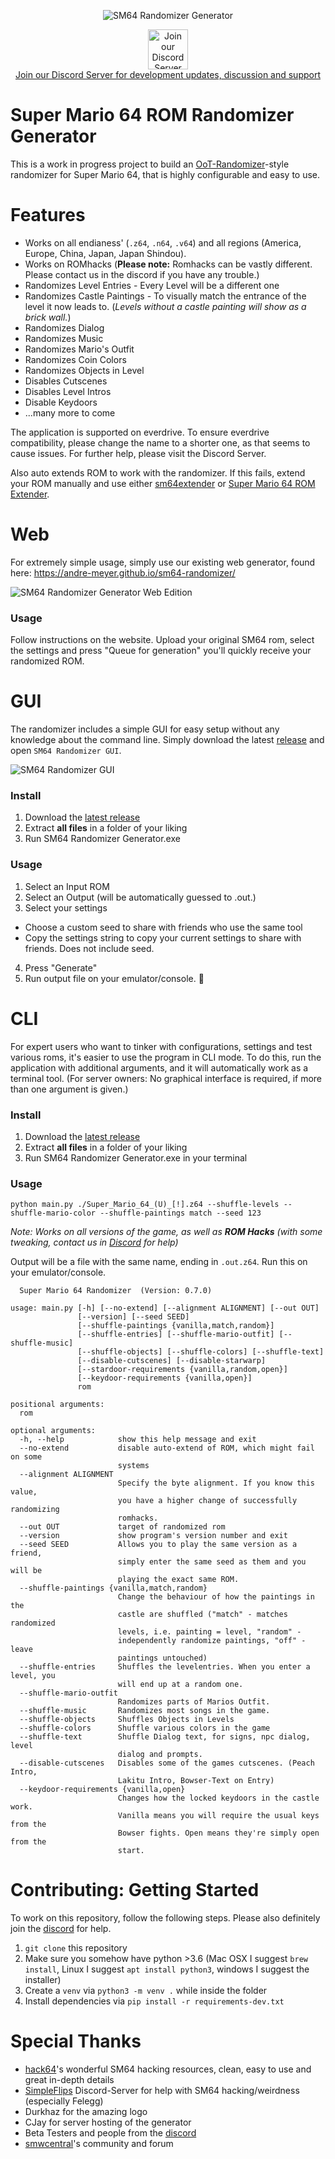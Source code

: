 <p align="center"> 
  <img src="https://i.imgur.com/pf687MH.png" alt="SM64 Randomizer Generator">
  <a href="https://discord.gg/2ZYfhcB" target="_blank">
    <p align="center">
      <img src="https://i.imgur.com/0DkN9vW.png" alt="Join our Discord Server" height="64" /><br />
      Join our Discord Server for development updates, discussion and support
    </p>
  </a>
</p>


# Super Mario 64 ROM Randomizer Generator

This is a work in progress project to build an [OoT-Randomizer](https://www.ootrandomizer.com/)-style randomizer for Super Mario 64, that is highly configurable and easy to use.

# Features

- Works on all endianess' (`.z64`, `.n64`, `.v64`) and all regions (America, Europe, China, Japan, Japan Shindou).
- Works on ROMhacks (**Please note:** Romhacks can be vastly different. Please contact us in the discord if you have any trouble.)
- Randomizes Level Entries - Every Level will be a different one
- Randomizes Castle Paintings - To visually match the entrance of the level it now leads to. (*Levels without a castle painting will show as a brick wall.*)
- Randomizes Dialog
- Randomizes Music
- Randomizes Mario's Outfit
- Randomizes Coin Colors
- Randomizes Objects in Level
- Disables Cutscenes
- Disables Level Intros
- Disable Keydoors
- ...many more to come


The application is supported on everdrive. To ensure everdrive compatibility, please change the name to a shorter one, as that seems to cause issues. For further help, please visit the Discord Server.


Also auto extends ROM to work with the randomizer. If this fails, extend your ROM manually and use either [sm64extender](https://www.smwcentral.net/?p=viewthread&t=77343) or [Super Mario 64 ROM Extender](http://qubedstudios.rustedlogic.net/Mario64Tools.htm).

# Web
For extremely simple usage, simply use our existing web generator, found here: https://andre-meyer.github.io/sm64-randomizer/

![SM64 Randomizer Generator Web Edition](https://i.imgur.com/78OiLPZ.png)

### Usage
Follow instructions on the website. Upload your original SM64 rom, select the settings and press "Queue for generation" you'll quickly receive your randomized ROM.

# GUI
The randomizer includes a simple GUI for easy setup without any knowledge about the command line. Simply download the latest [release](/releases/latest) and open `SM64 Randomizer GUI`.

![SM64 Randomizer GUI](https://i.imgur.com/erEk4Dh.png)

### Install
1. Download the [latest release](/releases/latest)
2. Extract **all files** in a folder of your liking
3. Run SM64 Randomizer Generator.exe

### Usage
1. Select an Input ROM
2. Select an Output (will be automatically guessed to <rom>.out.<ending>)
3. Select your settings
- Choose a custom seed to share with friends who use the same tool
- Copy the settings string to copy your current settings to share with friends. Does not include seed.
4. Press "Generate"
5. Run output file on your emulator/console. :tada:

# CLI
For expert users who want to tinker with configurations, settings and test various roms, it's easier to use the program in CLI mode. To do this, run the application with additional arguments, and it will automatically work as a terminal tool. (For server owners: No graphical interface is required, if more than one argument is given.)

### Install
1. Download the [latest release](/releases/latest)
2. Extract **all files** in a folder of your liking
3. Run SM64 Randomizer Generator.exe in your terminal

### Usage
```
python main.py ./Super_Mario_64_(U)_[!].z64 --shuffle-levels --shuffle-mario-color --shuffle-paintings match --seed 123
```

_Note: Works on all versions of the game, as well as **ROM Hacks** (with some tweaking, contact us in [Discord](https://discord.gg/2ZYfhcB) for help)_

Output will be a file with the same name, ending in `.out.z64`. Run this on your emulator/console.

```
  Super Mario 64 Randomizer  (Version: 0.7.0)

usage: main.py [-h] [--no-extend] [--alignment ALIGNMENT] [--out OUT]
               [--version] [--seed SEED]
               [--shuffle-paintings {vanilla,match,random}]
               [--shuffle-entries] [--shuffle-mario-outfit] [--shuffle-music]
               [--shuffle-objects] [--shuffle-colors] [--shuffle-text]
               [--disable-cutscenes] [--disable-starwarp]
               [--stardoor-requirements {vanilla,random,open}]
               [--keydoor-requirements {vanilla,open}]
               rom

positional arguments:
  rom

optional arguments:
  -h, --help            show this help message and exit
  --no-extend           disable auto-extend of ROM, which might fail on some
                        systems
  --alignment ALIGNMENT
                        Specify the byte alignment. If you know this value,
                        you have a higher change of successfully randomizing
                        romhacks.
  --out OUT             target of randomized rom
  --version             show program's version number and exit
  --seed SEED           Allows you to play the same version as a friend,
                        simply enter the same seed as them and you will be
                        playing the exact same ROM.
  --shuffle-paintings {vanilla,match,random}
                        Change the behaviour of how the paintings in the
                        castle are shuffled ("match" - matches randomized
                        levels, i.e. painting = level, "random" -
                        independently randomize paintings, "off" - leave
                        paintings untouched)
  --shuffle-entries     Shuffles the levelentries. When you enter a level, you
                        will end up at a random one.
  --shuffle-mario-outfit
                        Randomizes parts of Marios Outfit.
  --shuffle-music       Randomizes most songs in the game.
  --shuffle-objects     Shuffles Objects in Levels
  --shuffle-colors      Shuffle various colors in the game
  --shuffle-text        Shuffle Dialog text, for signs, npc dialog, level
                        dialog and prompts.
  --disable-cutscenes   Disables some of the games cutscenes. (Peach Intro,
                        Lakitu Intro, Bowser-Text on Entry)
  --keydoor-requirements {vanilla,open}
                        Changes how the locked keydoors in the castle work.
                        Vanilla means you will require the usual keys from the
                        Bowser fights. Open means they're simply open from the
                        start.
```

# Contributing: Getting Started
To work on this repository, follow the following steps. Please also definitely join the [discord](https://discord.gg/2ZYfhcB) for help.
1. `git clone` this repository
2. Make sure you somehow have python >3.6 (Mac OSX I suggest `brew install`, Linux I suggest `apt install python3`, windows I suggest the installer)
3. Create a `venv` via `python3 -m venv .` while inside the folder
4. Install dependencies via `pip install -r requirements-dev.txt`

# Special Thanks
- [hack64](http://hack64.net/)'s wonderful SM64 hacking resources, clean, easy to use and great in-depth details
- [SimpleFlips](https://www.youtube.com/user/SimpleFlips) Discord-Server for help with SM64 hacking/weirdness (especially Felegg)
- Durkhaz for the amazing logo
- CJay for server hosting of the generator
- Beta Testers and people from the [discord](https://discord.gg/2ZYfhcB)
- [smwcentral](https://www.smwcentral.net/)'s community and forum
